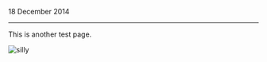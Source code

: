 

18 December 2014

---

This is another test page.

![silly](http://dl.dropbox.com/u/541372/car.png "what title") 